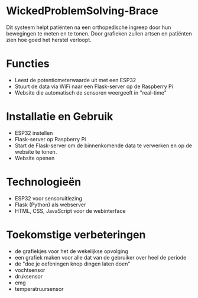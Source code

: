 # WickedProblemSolving-Brace
Dit systeem helpt patiënten na een orthopedische ingreep door hun bewegingen te meten en te tonen. 
Door grafieken zullen artsen en patiënten zien hoe goed het herstel verloopt.

# Functies

- Leest de potentiometerwaarde uit met een ESP32
- Stuurt de data via WiFi naar een Flask-server op de Raspberry Pi
- Website die automatisch de sensoren weergeeft in "real-time"

# Installatie en Gebruik

- ESP32 instellen
- Flask-server op Raspberry Pi
- Start de Flask-server om de binnenkomende data te verwerken en op de website te tonen.
- Website openen
  

# Technologieën

- ESP32 voor sensoruitlezing
- Flask (Python) als webserver
- HTML, CSS, JavaScript voor de webinterface

# Toekomstige verbeteringen
- de grafiekjes voor het de wekelijkse opvolging
- een grafiek maken voor alle dat van de gebruiker over heel de periode
- de "doe je oefeningen knop dingen laten doen"
- vochtsensor
- druksensor
- emg
- temperatruursensor
